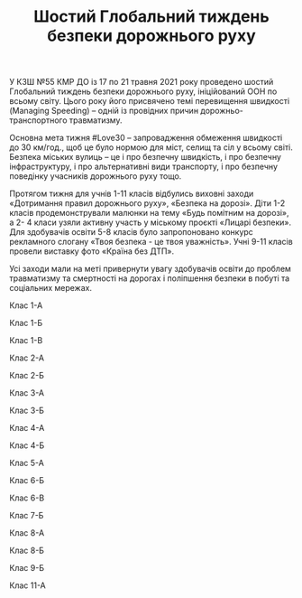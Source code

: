 ﻿---
title: Шостий Глобальний тиждень безпеки дорожнього руху
---

У КЗШ №55 КМР ДО із 17 по 21 травня 2021 року проведено шостий Глобальний тиждень безпеки дорожнього руху, ініційований ООН по всьому світу. Цього року його присвячено темі перевищення швидкості (Managing Speeding) – одній із провідних причин дорожньо-транспортного травматизму.

Основна мета тижня #Love30 – запровадження обмеження швидкості до 30 км/год., щоб це було нормою для міст, селищ та сіл у всьому світі. Безпека міських вулиць – це і про безпечну швидкість, і про безпечну інфраструктуру, і про альтернативні види транспорту, і про безпечну поведінку учасників дорожнього руху тощо.

Протягом тижня для учнів 1-11 класів відбулись виховні заходи «Дотримання правил дорожнього руху», «Безпека на дорозі». Діти 1-2 класів продемонстрували малюнки на тему «Будь помітним на дорозі», а 2- 4 класи узяли активну участь у міському проєкті «Лицарі безпеки». Для здобувачів освіти 5-8 класів було запропоновано конкурс рекламного слогану «Твоя безпека - це твоя уважність». Учні 9-11 класів провели виставку фото «Країна без ДТП».

Усі заходи мали на меті привернути увагу здобувачів освіти до проблем травматизму та смертності на дорогах і поліпшення безпеки в побуті та соціальних мережах.

Клас 1-А

<slideshow id="*1a" />

Клас 1-Б

<slideshow id="*1b" />

Клас 1-В

<slideshow id="*1v" />

Клас 2-А

<slideshow id="*2a" />

Клас 2-Б

<slideshow id="*2b" />

Клас 3-А

<slideshow id="*3a" />

Клас 3-Б

<slideshow id="*3b" />

Клас 4-А

<slideshow id="*4a" />

Клас 4-Б

<slideshow id="*4b" />

Клас 5-А

<slideshow id="*5a" />

Клас 6-Б

<slideshow id="*6b" />

Клас 6-В

<slideshow id="*6v" />

Клас 7-Б

<slideshow id="*7b" />

Клас 8-А

<slideshow id="*8a" />

Клас 8-Б

<slideshow id="*8b" />

Клас 9-Б

<slideshow id="*9b" />

Клас 11-А

<slideshow id="*11a" />
